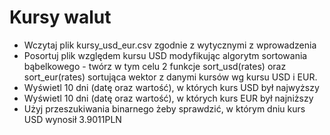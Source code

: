 # Kursy walut


* Wczytaj plik kursy_usd_eur.csv zgodnie z wytycznymi z wprowadzenia
* Posortuj plik względem kursu USD modyfikując algorytm sortowania bąbelkowego - twórz w tym celu 2 funkcje sort_usd(rates) oraz sort_eur(rates) sortująca wektor z danymi kursów wg kursu USD i EUR.
* Wyświetl 10 dni (datę oraz wartość), w których kurs USD był najwyższy
* Wyświetl 10 dni (datę oraz wartość), w których kurs EUR był najniższy
* Użyj przeszukiwania binarnego żeby sprawdzić, w którym dniu kurs USD wynosił 3.9011PLN
